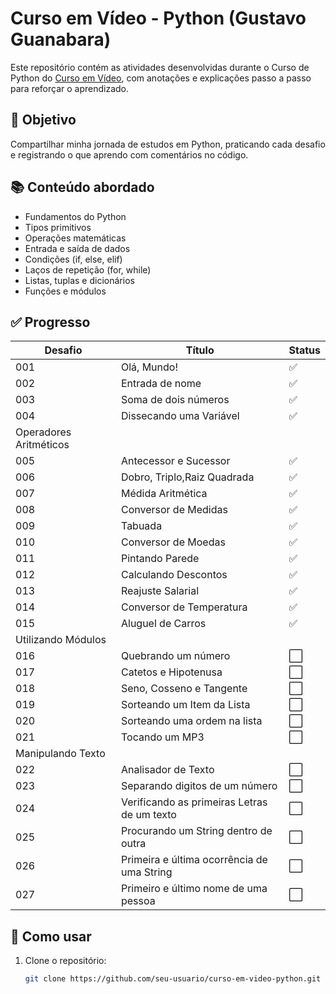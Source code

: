 # Curso em Vídeo - Python (Gustavo Guanabara)

Este repositório contém as atividades desenvolvidas durante o Curso de Python do [Curso em Vídeo](https://www.cursoemvideo.com/curso/python-3-mundo-1/), com anotações e explicações passo a passo para reforçar o aprendizado.

## 🎯 Objetivo

Compartilhar minha jornada de estudos em Python, praticando cada desafio e registrando o que aprendo com comentários no código.

## 📚 Conteúdo abordado

- Fundamentos do Python
- Tipos primitivos
- Operações matemáticas
- Entrada e saída de dados
- Condições (if, else, elif)
- Laços de repetição (for, while)
- Listas, tuplas e dicionários
- Funções e módulos

## ✅ Progresso

| Desafio | Título                   | Status |
|---------|--------------------------|--------|
| 001     | Olá, Mundo!                                  | ✅     |
| 002     | Entrada de nome                              | ✅     |
| 003     | Soma de dois números                         | ✅     |
| 004     | Dissecando uma Variável                      | ✅     |
|Operadores Aritméticos                                           |
| 005     | Antecessor e Sucessor                        | ✅     |
| 006     | Dobro, Triplo,Raiz Quadrada                  | ✅     |
| 007     | Médida Aritmética                            | ✅     |
| 008     | Conversor de Medidas                         | ✅     |
| 009     | Tabuada                                      | ✅     |
| 010     | Conversor de Moedas                          | ✅     |
| 011     | Pintando Parede                              | ✅     |
| 012     | Calculando Descontos                         | ✅     |
| 013     | Reajuste Salarial                            | ✅     |
| 014     | Conversor de Temperatura                     | ✅     |
| 015     | Aluguel de Carros                            | ✅     |
|Utilizando Módulos                                               |
| 016     | Quebrando um número                          | ⬜     |
| 017     | Catetos e Hipotenusa                         | ⬜     |
| 018     | Seno, Cosseno e Tangente                     | ⬜     |
| 019     | Sorteando um Item da Lista                   | ⬜     |
| 020     | Sorteando uma ordem na lista                 | ⬜     |
| 021     | Tocando um MP3                               | ⬜     |
|Manipulando Texto                                                |
| 022     | Analisador de Texto                          | ⬜     |
| 023     | Separando digitos de um número               | ⬜     |
| 024     | Verificando as primeiras Letras de um texto  | ⬜     |
| 025     | Procurando um String dentro de outra         | ⬜     |
| 026     | Primeira e última ocorrência de uma String   | ⬜     |
| 027     |Primeiro e último nome de uma pessoa          | ⬜     |


## 🚀 Como usar

1. Clone o repositório:
   ```bash
   git clone https://github.com/seu-usuario/curso-em-video-python.git
